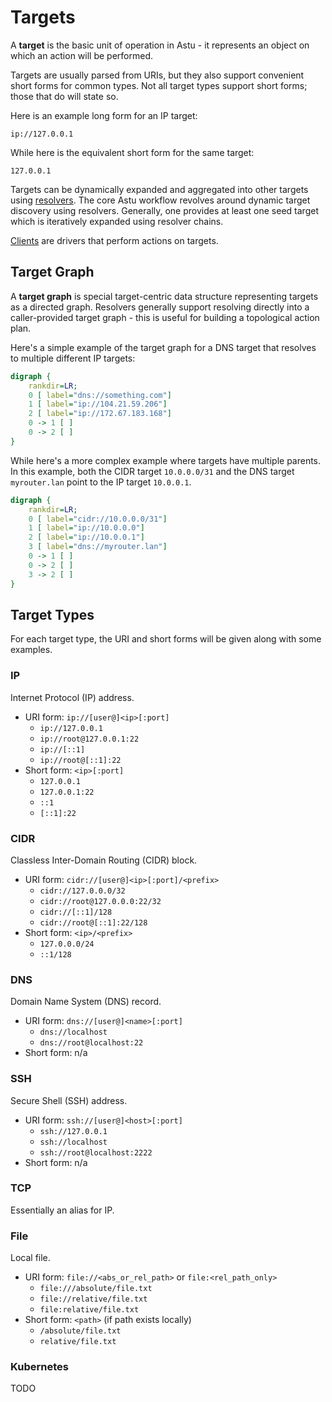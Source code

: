 # Targets

A **target** is the basic unit of operation in Astu - it represents an object on which an action will be performed.

Targets are usually parsed from URIs, but they also support convenient short forms for common types. Not all target types support short forms; those that do will state so.

Here is an example long form for an IP target:

```
ip://127.0.0.1
```

While here is the equivalent short form for the same target:

```
127.0.0.1
```

Targets can be dynamically expanded and aggregated into other targets using [resolvers](./resolvers.md). The core Astu workflow revolves around dynamic target discovery using resolvers. Generally, one provides at least one seed target which is iteratively expanded using resolver chains.

[Clients](./clients.md) are drivers that perform actions on targets.

## Target Graph

A **target graph** is special target-centric data structure representing targets as a directed graph. Resolvers generally support resolving directly into a caller-provided target graph - this is useful for building a topological action plan.

Here's a simple example of the target graph for a DNS target that resolves to multiple different IP targets:

```dot process
digraph {
    rankdir=LR;
    0 [ label="dns://something.com"]
    1 [ label="ip://104.21.59.206"]
    2 [ label="ip://172.67.183.168"]
    0 -> 1 [ ]
    0 -> 2 [ ]
}
```

While here's a more complex example where targets have multiple parents. In this example, both the CIDR target `10.0.0.0/31` and the DNS target `myrouter.lan` point to the IP target `10.0.0.1`.

```dot process
digraph {
    rankdir=LR;
    0 [ label="cidr://10.0.0.0/31"]
    1 [ label="ip://10.0.0.0"]
    2 [ label="ip://10.0.0.1"]
    3 [ label="dns://myrouter.lan"]
    0 -> 1 [ ]
    0 -> 2 [ ]
    3 -> 2 [ ]
}
```

## Target Types

For each target type, the URI and short forms will be given along with some
examples.

### IP

Internet Protocol (IP) address.

- URI form: `ip://[user@]<ip>[:port]`
  - `ip://127.0.0.1`
  - `ip://root@127.0.0.1:22`
  - `ip://[::1]`
  - `ip://root@[::1]:22`
- Short form: `<ip>[:port]`
  - `127.0.0.1`
  - `127.0.0.1:22`
  - `::1`
  - `[::1]:22`

### CIDR

Classless Inter-Domain Routing (CIDR) block.

- URI form: `cidr://[user@]<ip>[:port]/<prefix>`
  - `cidr://127.0.0.0/32`
  - `cidr://root@127.0.0.0:22/32`
  - `cidr://[::1]/128`
  - `cidr://root@[::1]:22/128`
- Short form: `<ip>/<prefix>`
  - `127.0.0.0/24`
  - `::1/128`

### DNS

Domain Name System (DNS) record.

- URI form: `dns://[user@]<name>[:port]`
  - `dns://localhost`
  - `dns://root@localhost:22`
- Short form: n/a

### SSH

Secure Shell (SSH) address.

- URI form: `ssh://[user@]<host>[:port]`
  - `ssh://127.0.0.1`
  - `ssh://localhost`
  - `ssh://root@localhost:2222`
- Short form: n/a

### TCP

Essentially an alias for IP.

### File

Local file.

- URI form: `file://<abs_or_rel_path>` or `file:<rel_path_only>`
  - `file:///absolute/file.txt`
  - `file://relative/file.txt`
  - `file:relative/file.txt`
- Short form: `<path>` (if path exists locally)
  - `/absolute/file.txt`
  - `relative/file.txt`

### Kubernetes

TODO

<!-- Links -->

[uri_grpc]: https://github.com/grpc/grpc/blob/ac90ebd310955024a188712b5231575e40dffcc5/doc/naming.md#detailed-design
[uri_ssh]: https://datatracker.ietf.org/doc/html/draft-salowey-secsh-uri-00
